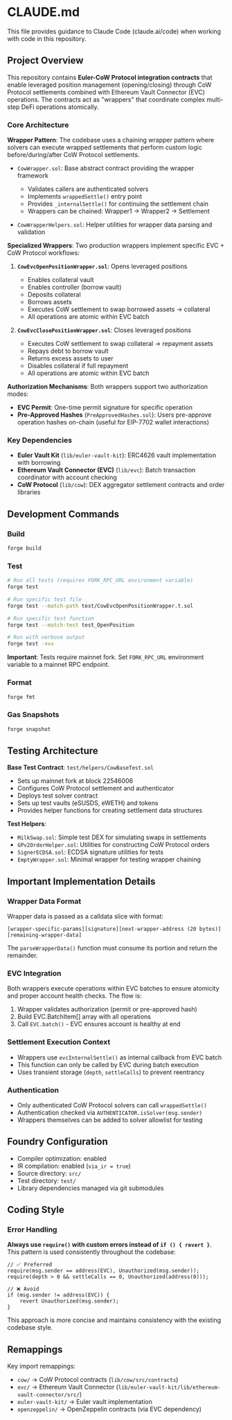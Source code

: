 # CLAUDE.md

This file provides guidance to Claude Code (claude.ai/code) when working with code in this repository.

## Project Overview

This repository contains **Euler-CoW Protocol integration contracts** that enable leveraged position management (opening/closing) through CoW Protocol settlements combined with Ethereum Vault Connector (EVC) operations. The contracts act as "wrappers" that coordinate complex multi-step DeFi operations atomically.

### Core Architecture

**Wrapper Pattern**: The codebase uses a chaining wrapper pattern where solvers can execute wrapped settlements that perform custom logic before/during/after CoW Protocol settlements.

- `CowWrapper.sol`: Base abstract contract providing the wrapper framework
  - Validates callers are authenticated solvers
  - Implements `wrappedSettle()` entry point
  - Provides `_internalSettle()` for continuing the settlement chain
  - Wrappers can be chained: Wrapper1 → Wrapper2 → Settlement

- `CowWrapperHelpers.sol`: Helper utilities for wrapper data parsing and validation

**Specialized Wrappers**: Two production wrappers implement specific EVC + CoW Protocol workflows:

1. **`CowEvcOpenPositionWrapper.sol`**: Opens leveraged positions
   - Enables collateral vault
   - Enables controller (borrow vault)
   - Deposits collateral
   - Borrows assets
   - Executes CoW settlement to swap borrowed assets → collateral
   - All operations are atomic within EVC batch

2. **`CowEvcClosePositionWrapper.sol`**: Closes leveraged positions
   - Executes CoW settlement to swap collateral → repayment assets
   - Repays debt to borrow vault
   - Returns excess assets to user
   - Disables collateral if full repayment
   - All operations are atomic within EVC batch

**Authorization Mechanisms**: Both wrappers support two authorization modes:
- **EVC Permit**: One-time permit signature for specific operation
- **Pre-Approved Hashes** (`PreApprovedHashes.sol`): Users pre-approve operation hashes on-chain (useful for EIP-7702 wallet interactions)

### Key Dependencies

- **Euler Vault Kit** (`lib/euler-vault-kit`): ERC4626 vault implementation with borrowing
- **Ethereum Vault Connector (EVC)** (`lib/evc`): Batch transaction coordinator with account checking
- **CoW Protocol** (`lib/cow`): DEX aggregator settlement contracts and order libraries

## Development Commands

### Build
```bash
forge build
```

### Test
```bash
# Run all tests (requires FORK_RPC_URL environment variable)
forge test

# Run specific test file
forge test --match-path test/CowEvcOpenPositionWrapper.t.sol

# Run specific test function
forge test --match-test test_OpenPosition

# Run with verbose output
forge test -vvv
```

**Important**: Tests require mainnet fork. Set `FORK_RPC_URL` environment variable to a mainnet RPC endpoint.

### Format
```bash
forge fmt
```

### Gas Snapshots
```bash
forge snapshot
```

## Testing Architecture

**Base Test Contract**: `test/helpers/CowBaseTest.sol`
- Sets up mainnet fork at block 22546006
- Configures CoW Protocol settlement and authenticator
- Deploys test solver contract
- Sets up test vaults (eSUSDS, eWETH) and tokens
- Provides helper functions for creating settlement data structures

**Test Helpers**:
- `MilkSwap.sol`: Simple test DEX for simulating swaps in settlements
- `GPv2OrderHelper.sol`: Utilities for constructing CoW Protocol orders
- `SignerECDSA.sol`: ECDSA signature utilities for tests
- `EmptyWrapper.sol`: Minimal wrapper for testing wrapper chaining

## Important Implementation Details

### Wrapper Data Format
Wrapper data is passed as a calldata slice with format:
```
[wrapper-specific-params][signature][next-wrapper-address (20 bytes)][remaining-wrapper-data]
```

The `parseWrapperData()` function must consume its portion and return the remainder.

### EVC Integration
Both wrappers execute operations within EVC batches to ensure atomicity and proper account health checks. The flow is:
1. Wrapper validates authorization (permit or pre-approved hash)
2. Build EVC.BatchItem[] array with all operations
3. Call `EVC.batch()` - EVC ensures account is healthy at end

### Settlement Execution Context
- Wrappers use `evcInternalSettle()` as internal callback from EVC batch
- This function can only be called by EVC during batch execution
- Uses transient storage (`depth`, `settleCalls`) to prevent reentrancy

### Authentication
- Only authenticated CoW Protocol solvers can call `wrappedSettle()`
- Authentication checked via `AUTHENTICATOR.isSolver(msg.sender)`
- Wrappers themselves can be added to solver allowlist for testing

## Foundry Configuration

- Compiler optimization: enabled
- IR compilation: enabled (`via_ir = true`)
- Source directory: `src/`
- Test directory: `test/`
- Library dependencies managed via git submodules

## Coding Style

### Error Handling
**Always use `require()` with custom errors instead of `if () { revert }`**. This pattern is used consistently throughout the codebase:

```solidity
// ✅ Preferred
require(msg.sender == address(EVC), Unauthorized(msg.sender));
require(depth > 0 && settleCalls == 0, Unauthorized(address(0)));

// ❌ Avoid
if (msg.sender != address(EVC)) {
    revert Unauthorized(msg.sender);
}
```

This approach is more concise and maintains consistency with the existing codebase style.

## Remappings

Key import remappings:
- `cow/` → CoW Protocol contracts (`lib/cow/src/contracts`)
- `evc/` → Ethereum Vault Connector (`lib/euler-vault-kit/lib/ethereum-vault-connector/src/`)
- `euler-vault-kit/` → Euler vault implementation
- `openzeppelin/` → OpenZeppelin contracts (via EVC dependency)
